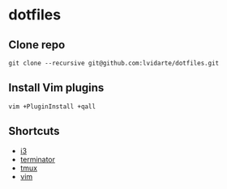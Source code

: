 dotfiles
========

## Clone repo

    git clone --recursive git@github.com:lvidarte/dotfiles.git

## Install Vim plugins

    vim +PluginInstall +qall

## Shortcuts

 - [i3](i3.md)
 - [terminator](terminator.md)
 - [tmux](tmux.md)
 - [vim](vim.md)
